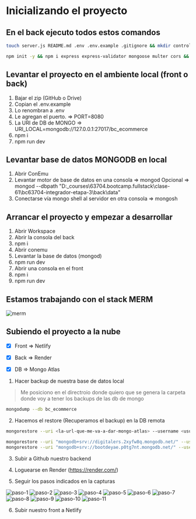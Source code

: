# Inicializando el proyecto


## En el back ejecuto todos estos comandos

```sh
touch server.js README.md .env .env.example .gitignore && mkdir controllers models middlewares data routers public validators

npm init -y && npm i express express-validator mongoose multer cors && npm i nodemon dotenv -D
```

## Levantar el proyecto en el ambiente local (front o back)

1. Bajar el zip (GitHub o Drive)
2. Copian el .env.example
3. Lo renombran a .env
4. Le agregan el puerto. => PORT=8080
5. La URI de DB de MONGO => URI_LOCAL=mongodb://127.0.0.1:27017/bc_ecommerce
5. npm i
6. npm run dev

## Levantar base de datos MONGODB en local

1. Abrir ConEmu
2. Levantar motor de base de datos en una consola => mongod
    Opcional => mongod --dbpath "D:\_courses\63704.bootcamp.fullstack\clase-61\bc63704-integrador-etapa-3\back\data"
3. Conectarse vía mongo shell al servidor en otra consola => mongosh

## Arrancar el proyecto y empezar a desarrollar

1. Abrir Workspace
2. Abrir la consola del back
3. npm i 
4. Abrir conemu
5. Levantar la base de datos (mongod)
6. npm run dev
7. Abrir una consola en el front
8. npm i
9. npm run dev

## Estamos trabajando con el stack MERM

![merm](_ref/MERN.png)

## Subiendo el proyecto a la nube

- [x] Front => Netlify 
- [x] Back => Render
- [x] DB => Mongo Atlas



1. Hacer backup de nuestra base de datos local

> Me posiciono en el directroio donde quiero que se genera la carpeta donde voy a tener los backups de las db de mongo 

```sh
mongodump --db bc_ecommerce
```

2. Hacemos el restore (Recuperamos el backup) en la DB remota

```sh
mongorestore --uri <la-url-que-me-va-a-dar-mongo-atlas> --username <usuario-db> --nsInclude <base-datos>.<collection> <carpeta-donde-están-backups>

mongorestore --uri "mongodb+srv://digitalers.2xyfw8q.mongodb.net/" --username mprincipe --nsInclude bc_ecommerce.* dump
mongorestore --uri "mongodb+srv://bootdeyae.p0tg7nt.mongodb.net/" --username yfederico --nsInclude bootdeyae.* dump
```

3. Subir a Github nuestro backend

4. Loguearse en Render (https://render.com/)

5. Seguir los pasos indicados en la capturas

![paso-1](_ref/render/2023-10-30_19-28-50.jpg)
![paso-2](_ref/render/2023-10-30_19-29-19.jpg)
![paso-3](_ref/render/2023-10-30_19-29-55.jpg)
![paso-4](_ref/render/2023-10-30_19-32-51.jpg)
![paso-5](_ref/render/2023-10-30_19-32-57.jpg)
![paso-6](_ref/render/2023-10-30_19-34-31.jpg)
![paso-7](_ref/render/2023-10-30_19-36-10.jpg)
![paso-8](_ref/render/2023-10-30_19-36-20.jpg)
![paso-9](_ref/render/2023-10-30_19-36-55.jpg)
![paso-10](_ref/render/2023-10-30_19-38-04.jpg)
![paso-11](_ref/render/2023-10-30_19-38-28.jpg)

6. Subir nuestro front a Netlify






